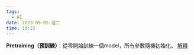 ```yaml
---
tags:
  - AI
date: 2023-09-05-週二
time: 10:22
---
```

**Pretraining（預訓練）**：從零開始訓練一個model，所有參數隨機初始化。
[解釋](https://stats.stackexchange.com/questions/193082/what-is-pre-training-a-neural-network)



